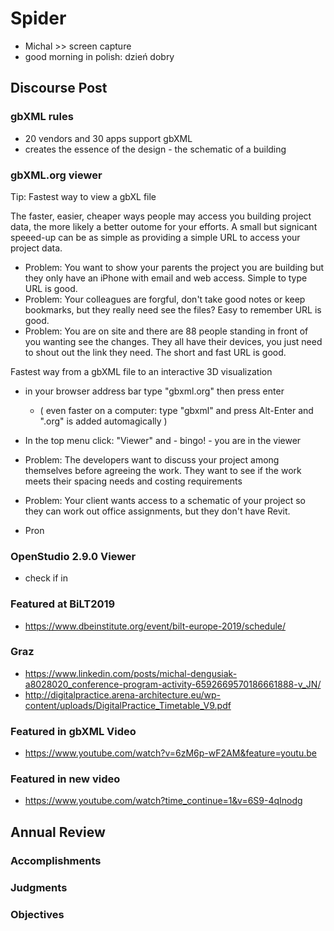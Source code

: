# Spider

* Michal >> screen capture 
* good morning in polish: dzień dobry


## Discourse Post

### gbXML rules

* 20 vendors and 30 apps support gbXML 
* creates the essence of the design - the schematic of a building

### gbXML.org viewer

Tip: Fastest way to view a gbXL file

The faster, easier, cheaper ways people may access you building project data, the more likely a better outome for your efforts. A small but signicant speeed-up can be as simple as providing a simple URL to access your project data.

* Problem: You want to show your parents the project you are building but they only have an iPhone with email and web access. Simple to type URL is good.
* Problem: Your colleagues are forgful, don't take good notes or keep bookmarks, but they really need see the files? Easy to remember URL is good.
* Problem: You are on site and there are 88 people standing in front of you wanting see the changes. They all have their devices, you just need to shout out the link they need. The short and fast URL is good.


Fastest way from a gbXML file to an interactive 3D visualization

* in your browser address bar type "gbxml.org" then press enter 
    * ( even faster on a computer: type "gbxml" and press Alt-Enter and ".org" is added automagically )
* In the top menu click: "Viewer" and - bingo! - you are in the viewer



* Problem: The developers want to discuss your project among themselves before agreeing the work. They want to see if the work meets their spacing needs and costing requirements
* Problem: Your client wants access to a schematic of your project so they can work out office assignments, but they don't have Revit.
* Pron

### OpenStudio 2.9.0 Viewer

* check if in

### Featured at BiLT2019

* https://www.dbeinstitute.org/event/bilt-europe-2019/schedule/

### Graz

* https://www.linkedin.com/posts/michal-dengusiak-a8028020_conference-program-activity-6592669570186661888-v_JN/
* http://digitalpractice.arena-architecture.eu/wp-content/uploads/DigitalPractice_Timetable_V9.pdf

### Featured in gbXML Video

* https://www.youtube.com/watch?v=6zM6p-wF2AM&feature=youtu.be

### Featured in new video

* https://www.youtube.com/watch?time_continue=1&v=6S9-4qInodg


## Annual Review


### Accomplishments


### Judgments

### Objectives



